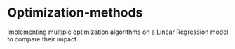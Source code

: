 # Optimization-methods
Implementing multiple optimization algorithms on a Linear Regression model to compare their impact.
